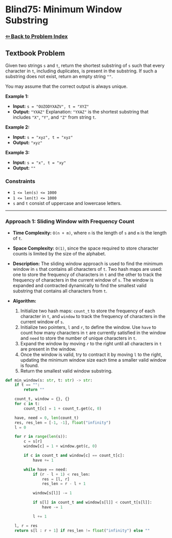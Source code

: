 # Blind75: Minimum Window Substring

### [⇦ Back to Problem Index](../../index.md)

## Textbook Problem

Given two strings `s` and `t`, return the shortest substring of `s` such that every character in `t`, including duplicates, is present in the substring. If such a substring does not exist, return an empty string `""`.

You may assume that the correct output is always unique.

**Example 1:**

-   **Input:** `s = "OUZODYXAZV", t = "XYZ"`
-   **Output:** `"YXAZ"`
    Explanation: `"YXAZ"` is the shortest substring that includes `"X"`, `"Y"`, and `"Z"` from string `t`.

**Example 2:**

-   **Input:** `s = "xyz", t = "xyz"`
-   **Output:** `"xyz"`

**Example 3:**

-   **Input:** `s = "x", t = "xy"`
-   **Output:** `""`

### Constraints

-   `1 <= len(s) <= 1000`
-   `1 <= len(t) <= 1000`
-   `s` and `t` consist of uppercase and lowercase letters.

---

### Approach 1: Sliding Window with Frequency Count

-   **Time Complexity:** `O(n + m)`, where `n` is the length of `s` and `m` is the length of `t`.
-   **Space Complexity:** `O(1)`, since the space required to store character counts is limited by the size of the alphabet.
-   **Description:** The sliding window approach is used to find the minimum window in `s` that contains all characters of `t`. Two hash maps are used: one to store the frequency of characters in `t` and the other to track the frequency of characters in the current window of `s`. The window is expanded and contracted dynamically to find the smallest valid substring that contains all characters from `t`.
-   **Algorithm:**

    1. Initialize two hash maps: `count_t` to store the frequency of each character in `t`, and `window` to track the frequency of characters in the current window of `s`.
    2. Initialize two pointers, `l` and `r`, to define the window. Use `have` to count how many characters in `t` are currently satisfied in the window and `need` to store the number of unique characters in `t`.
    3. Expand the window by moving `r` to the right until all characters in `t` are present in the window.
    4. Once the window is valid, try to contract it by moving `l` to the right, updating the minimum window size each time a smaller valid window is found.
    5. Return the smallest valid window substring.

```python
def min_window(s: str, t: str) -> str:
    if t == "":
        return ""

    count_t, window = {}, {}
    for c in t:
        count_t[c] = 1 + count_t.get(c, 0)

    have, need = 0, len(count_t)
    res, res_len = [-1, -1], float("infinity")
    l = 0

    for r in range(len(s)):
        c = s[r]
        window[c] = 1 + window.get(c, 0)

        if c in count_t and window[c] == count_t[c]:
            have += 1

        while have == need:
            if (r - l + 1) < res_len:
                res = [l, r]
                res_len = r - l + 1

            window[s[l]] -= 1

            if s[l] in count_t and window[s[l]] < count_t[s[l]]:
                have -= 1

            l += 1

    l, r = res
    return s[l : r + 1] if res_len != float("infinity") else ""
```
